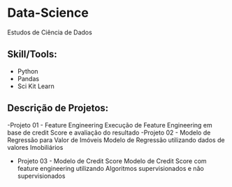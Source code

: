 # Data-Science

Estudos de Ciência de Dados

## **Skill/Tools**:


- Python
- Pandas
- Sci Kit Learn


## **Descrição de Projetos**:
-Projeto 01 - Feature Engineering
	Execução de Feature Engineering em base de credit Score e avaliação do resultado
-Projeto 02 - Modelo de Regressão para Valor de Imóveis
	Modelo de Regressão utilizando dados de valores Imobiliários
- Projeto 03 - Modelo de Credit Score
	Modelo de Credit Score com feature engineering utilizando Algoritmos supervisionados e não supervisionados
